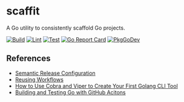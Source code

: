 # scaffit

A Go utility to consistently scaffold Go projects.

[![Build](https://github.com/jedi-knights/scaffit/actions/workflows/build.yml/badge.svg)](https://github.com/jedi-knights/scaffit/actions/workflows/build.yml)
[![Lint](https://github.com/jedi-knights/scaffit/actions/workflows/lint.yml/badge.svg)](https://github.com/jedi-knights/scaffit/actions/workflows/lint.yml)
[![Test](https://github.com/jedi-knights/scaffit/actions/workflows/test.yml/badge.svg)](https://github.com/jedi-knights/scaffit/actions/workflows/test.yml)
[![Go Report Card](https://goreportcard.com/badge/github.com/jedi-knights/scaffit)](https://goreportcard.com/report/github.com/jedi-knights/scaffit)
[![PkgGoDev](https://pkg.go.dev/badge/mod/github.com/jedi-knights/scaffit)](https://pkg.go.dev/mod/github.com/jedi-knights/scaffit)

## References

- [Semantic Release Configuration](https://semantic-release.gitbook.io/semantic-release/usage/configuration)
- [Reusing Workflows](https://docs.github.com/en/actions/using-workflows/reusing-workflows)
- [How to Use Cobra and Viper to Create Your First Golang CLI Tool](https://betterprogramming.pub/step-by-step-using-cobra-and-viper-to-create-your-first-golang-cli-tool-8050d7675093)
- [Building and Testing Go with GitHub Acitons](https://docs.github.com/en/actions/automating-builds-and-tests/building-and-testing-go)